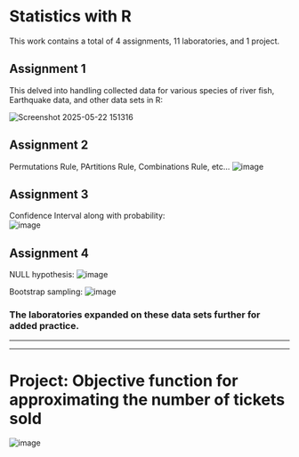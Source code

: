 # Statistics with R

This work contains a total of 4 assignments, 11 laboratories, and 1 project. 

## Assignment 1
This delved into handling collected data for various species of river fish, Earthquake data, and other data sets in R:

![Screenshot 2025-05-22 151316](https://github.com/user-attachments/assets/a631395b-4ee5-431e-9861-d10de72addbc)


## Assignment 2  
Permutations Rule, PArtitions Rule, Combinations Rule, etc...
![image](https://github.com/user-attachments/assets/f3ddd9dd-5ddb-41a7-b4fa-e76d4b9681c2)


## Assignment 3
Confidence Interval along with probability:  
![image](https://github.com/user-attachments/assets/eef7efdc-69a2-4c9c-a057-9ca9fabfe8f4)


## Assignment 4 
NULL hypothesis:
![image](https://github.com/user-attachments/assets/9a09711b-b5cf-454c-9ea2-884abc490d9d)

Bootstrap sampling:
![image](https://github.com/user-attachments/assets/a32dd577-921c-4418-978e-4e80799c8da8)


### The laboratories expanded on these data sets further for added practice.  

---
---

# Project: Objective function for approximating the number of tickets sold
![image](https://github.com/user-attachments/assets/9b09f5fa-a2f1-448f-848c-0a0a8371e580)

